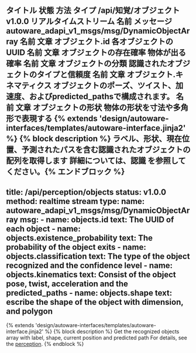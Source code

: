 タイトル	状態	方法	タイプ
/api/知覚/オブジェクト
v1.0.0
リアルタイムストリーム
名前	メッセージ
autoware_adapi_v1_msgs/msg/DynamicObjectArray
名前	文章
オブジェクト.id
各オブジェクトの UUID
名前	文章
オブジェクトの存在確率
物体が出る確率
名前	文章
オブジェクトの分類
認識されたオブジェクトのタイプと信頼度
名前	文章
オブジェクト.キネマティクス
オブジェクトのポーズ、ツイスト、加速度、およびpredicted_pa​​thsで構成されます。
名前	文章
オブジェクトの形状
物体の形状を寸法や多角形で表現する
{% extends 'design/autoware-interfaces/templates/autoware-interface.jinja2' %} {% block description %} ラベル、形状、現在位置、予測されたパスを含む認識されたオブジェクトの配列を取得します 詳細については、認識 を参照してください。{% エンドブロック %}
---
title: /api/perception/objects
status: v1.0.0
method: realtime stream
type:
  name: autoware_adapi_v1_msgs/msg/DynamicObjectArray
  msg:
    - name: objects.id
      text: The UUID of each object
    - name: objects.existence_probability
      text: The probability of the object exits
    - name: objects.classification
      text: The type of the object recognized and the confidence level
    - name: objects.kinematics
      text: Consist of the object pose, twist, acceleration and the predicted_paths
    - name: objects.shape
      text: escribe the shape of the object with dimension, and polygon
---

{% extends 'design/autoware-interfaces/templates/autoware-interface.jinja2' %}
{% block description %}
Get the recognized objects array with label, shape, current position and predicted path
For details, see the [perception](../../../features/perception.md).
{% endblock %}
